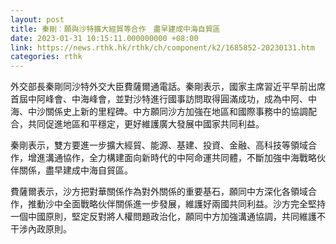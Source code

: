 ```yaml
---
layout: post
title: 秦剛︰願與沙特擴大經貿等合作　盡早建成中海自貿區
date: 2023-01-31 10:15:11.000000000 +08:00
link: https://news.rthk.hk/rthk/ch/component/k2/1685852-20230131.htm
categories: rthk
---
```


外交部長秦剛同沙特外交大臣費薩爾通電話。秦剛表示，國家主席習近平早前出席首屆中阿峰會、中海峰會，並對沙特進行國事訪問取得圓滿成功，成為中阿、中海、中沙關係史上新的里程碑。中方願同沙方加強在地區和國際事務中的協調配合，共同促進地區和平穩定，更好維護廣大發展中國家共同利益。

秦剛表示，雙方要進一步擴大經貿、能源、基建、投資、金融、高科技等領域合作，增進溝通協作，全力構建面向新時代的中阿命運共同體，不斷加強中海戰略伙伴關係，盡早建成中海自貿區。

費薩爾表示，沙方把對華關係作為對外關係的重要基石，願同中方深化各領域合作，推動沙中全面戰略伙伴關係進一步發展，維護好兩國共同利益。沙方完全堅持一個中國原則，堅定反對將人權問題政治化，願同中方加強溝通協調，共同維護不干涉內政原則。
